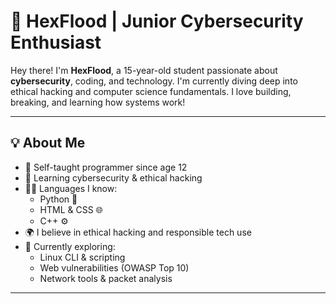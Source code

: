 # 👾 HexFlood | Junior Cybersecurity Enthusiast

Hey there! I'm **HexFlood**, a 15-year-old student passionate about **cybersecurity**, coding, and technology. I'm currently diving deep into ethical hacking and computer science fundamentals. I love building, breaking, and learning how systems work!

---

## 💡 About Me

- 🧠 Self-taught programmer since age 12  
- 🔐 Learning cybersecurity & ethical hacking  
- 👨‍💻 Languages I know:
  - Python 🐍
  - HTML & CSS 🌐
  - C++ ⚙️
- 🌍 I believe in ethical hacking and responsible tech use  
- 🎯 Currently exploring:
  - Linux CLI & scripting
  - Web vulnerabilities (OWASP Top 10)
  - Network tools & packet analysis

---
